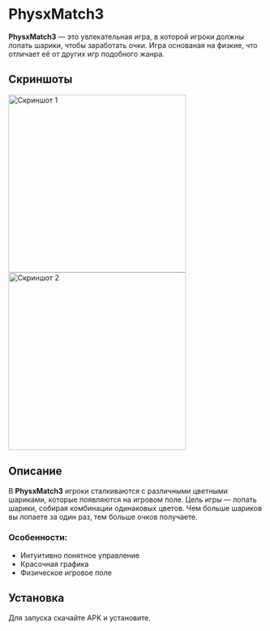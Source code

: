 # PhysxMatch3

**PhysxMatch3** — это увлекательная игра, в которой игроки должны лопать шарики, чтобы заработать очки. Игра основаная на физкие, что отличает её от других игр подобного жанра.

## Скриншоты
<img src="https://i.imgur.com/bWThNlJ.jpeg" alt="Скриншот 1" width="350"/>
<img src="https://i.imgur.com/KitE1AH.jpeg" alt="Скриншот 2" width="350"/>

## Описание

В **PhysxMatch3** игроки сталкиваются с различными цветными шариками, которые появляются на игровом поле. Цель игры — лопать шарики, собирая комбинации одинаковых цветов. Чем больше шариков вы лопаете за один раз, тем больше очков получаете.

### Особенности:

- Интуитивно понятное управление
- Красочная графика
- Физическое игровое поле

## Установка

Для запуска скачайте APK и установите.
